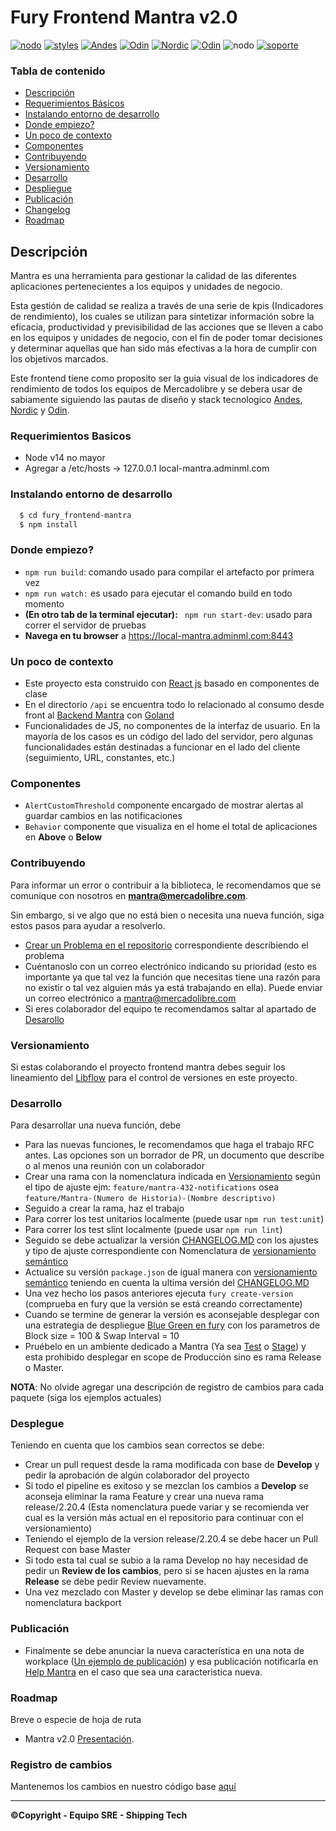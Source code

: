 # Fury Frontend Mantra v2.0
[![nodo](https://img.shields.io/badge/Fury-Client-111)](https://furydocs.io/client)
[![styles](https://img.shields.io/badge/Styles-sass-ff69b4)](https://sass-lang.com/)
[![Andes](https://img.shields.io/badge/Webkit-Andes-3483fa)](https://andes.adminml.com)
[![Odin](https://img.shields.io/badge/Navigation-Odin-42b983)](https://furydocs.io/frontend-odin/)
[![Nordic](https://img.shields.io/badge/Frontend-Nordic-fff)](https://nordic.adminml.com/)
[![Odin](https://img.shields.io/badge/Test-Jest-6b2e85)](https://furydocs.io/frontend-odin/)
![nodo](https://img.shields.io/badge/node-v14-blue)
[![soporte](https://img.shields.io/badge/Soporte-Help_Mantra%40-green.svg)](https://meli.slack.com/archives/C016GDSQAHG)

### Tabla de contenido
- [Descripción](#descripción)
- [Requerimientos Básicos](#descripción)
- [Instalando entorno de desarrollo](#Instalandoentornodedesarrollo)
- [Donde empiezo?](#Donde_empiezo?)
- [Un poco de contexto](#Un_poco_de_contexto)
- [Componentes](#Componentes)
- [Contribuyendo](#contribuyendo)
- [Versionamiento](#Versionamiento)
- [Desarrollo](#Desarrollo)
- [Despliegue](#Despliegue)
- [Publicación](#Publicación)
- [Changelog](#Changelog)
- [Roadmap](#Roadmap)

## Descripción

Mantra es una herramienta para gestionar la calidad de las diferentes aplicaciones pertenecientes a los equipos y unidades de negocio.

Esta gestión de calidad se realiza a través de una serie de kpis (Indicadores de rendimiento), los cuales se utilizan para sintetizar información sobre la eficacia, productividad y previsibilidad de las acciones que se lleven a cabo en los equipos y unidades de negocio, con el fin de poder tomar decisiones y determinar aquellas que han sido más efectivas a la hora de cumplir con los objetivos marcados.

Este frontend tiene como proposito ser la guia visual de los indicadores de rendimiento de todos los equipos de Mercadolibre y se debera usar de sabiamente siguiendo las pautas de diseño y stack tecnologico [Andes](https://andes.adminml.com), [Nordic](https://nordic.adminml.com/) y [Odin](https://furydocs.io/frontend-odin/).

### Requerimientos Basicos
  - Node v14 no mayor
  - Agregar a /etc/hosts -> 127.0.0.1 local-mantra.adminml.com

### Instalando entorno de desarrollo
```sh
  $ cd fury_frontend-mantra
  $ npm install
 ```
### Donde empiezo?
  - ```npm run build```: comando usado para compilar el artefacto por primera vez 
  - ```npm run watch:``` es usado para ejecutar el comando build en todo momento 
  - **(En otro tab de la terminal ejecutar):** ``` npm run start-dev```: usado para correr el servidor de pruebas
  - **Navega en tu browser** a https://local-mantra.adminml.com:8443

### Un poco de contexto
  - Este proyecto esta construido con [React js](https://es.reactjs.org/docs/react-component.html) basado en componentes de clase
  - En el directorio ``` /api ``` se encuentra todo lo relacionado al consumo desde front al [Backend Mantra](https://github.com/mercadolibre/fury_backend-mantra) con [Goland](https://go.dev/)
  - Funcionalidades de JS, no componentes de la interfaz de usuario. En la mayoría de los casos es un código del lado del servidor, pero algunas funcionalidades están destinadas a funcionar en el lado del cliente (seguimiento, URL, constantes, etc.)

### Componentes

* ``` AlertCustomThreshold ``` componente encargado de mostrar alertas al guardar cambios en las notificaciones
* ``` Behavior ``` componente que visualiza en el home el total de aplicaciones en **Above** o **Below**

### Contribuyendo

Para informar un error o contribuir a la biblioteca, le recomendamos que se comunique con nosotros en **mantra@mercadolibre.com**.

Sin embargo, si ve algo que no está bien o necesita una nueva función, siga estos pasos para ayudar a resolverlo.
* [Crear un Problema en el repositorio](https://github.com/mercadolibre/fury_frontend-mantra/issues/new) correspondiente describiendo el problema
* Cuéntanoslo con un correo electrónico indicando su prioridad (esto es importante ya que tal vez la función que necesitas tiene una razón para no existir o tal vez alguien más ya está trabajando en ella). Puede enviar un correo electrónico a mantra@mercadolibre.com
* Si eres colaborador del equipo te recomendamos saltar al apartado de [Desarollo](#Desarollar)

### Versionamiento

Si estas colaborando el proyecto frontend mantra debes seguir los lineamiento del [Libflow](https://furydocs.io/release-proess/4.9.0/guide/#/lang-es/workflows/04_libflow) para el control de versiones en este proyecto.

### Desarrollo

Para desarrollar una nueva función, debe

* Para las nuevas funciones, le recomendamos que haga el trabajo RFC antes. Las opciones son un borrador de PR, un documento que describe o al menos una reunión con un colaborador
* Crear una rama con la nomenclatura indicada en [Versionamiento](#versionamiento) según el tipo de ajuste ejm: `feature/mantra-432-notifications` osea `feature/Mantra-(Numero de Historia)-(Nombre descriptivo)`
* Seguido a crear la rama, haz el trabajo
* Para correr los test unitarios localmente (puede usar `npm run test:unit`)
* Para correr los test slint localmente (puede usar `npm run lint`)
* Seguido se debe actualizar la versión [CHANGELOG.MD](CHANGELOG.md) con los ajustes y tipo de ajuste correspondiente con Nomenclatura de [versionamiento semántico](https://semver.org/lang/es/)
* Actualice su versión `package.json` de igual manera con [versionamiento semántico](https://semver.org/lang/es/) teniendo en cuenta la ultima versión del [CHANGELOG.MD](CHANGELOG.md)
* Una vez hecho los pasos anteriores ejecuta `fury create-version` (comprueba en fury que la versión se está creando correctamente) 
* Cuando se termine de generar la versión es aconsejable desplegar con una estrategia de despliegue [Blue Green en fury](https://web.furycloud.io/frontend-mantra/deployments-new) con los parametros de Block size = 100 & Swap Interval = 10
* Pruébelo en un ambiente dedicado a Mantra (Ya sea [Test](https://test-mantra.adminml.com/) o [Stage](https://staging-mantra.adminml.com/)) y esta prohibido desplegar en scope de Producción sino es rama Release o Master.

**NOTA**: No olvide agregar una descripción de registro de cambios para cada paquete (siga los ejemplos actuales)

### Desplegue
Teniendo en cuenta que los cambios sean correctos se debe:

* Crear un pull request desde la rama modificada con base de **Develop** y pedir la aprobación de algún colaborador del proyecto
* Si todo el pipeline es exitoso y se mezclan los cambios a **Develop** se aconseja eliminar la rama Feature y crear una nueva rama release/2.20.4 (Esta nomenclatura puede variar y se recomienda ver cual es la versión más actual en el repositorio para continuar con el versionamiento) 
* Teniendo el ejemplo de la version release/2.20.4 se debe hacer un Pull Request con base Master
* Si todo esta tal cual se subio a la rama Develop no hay necesidad de pedir un **Review de los cambios**, pero si se hacen ajustes en la rama **Release** se debe pedir Review nuevamente.
* Una vez mezclado con Master y develop se debe eliminar las ramas con nomenclatura backport

### Publicación

* Finalmente se debe anunciar la nueva característica en una nota de workplace ([Un ejemplo de publicación](https://meli.workplace.com/notes/161486316270466/)) y esa publicación notificarla en [Help Mantra](https://meli.slack.com/archives/C016GDSQAHG) en el caso que sea una caracteristica nueva. 

### Roadmap

Breve o especie de hoja de ruta 
* Mantra v2.0 [Presentación]([https://docs.google.com/presentation/d/1R87rG1bxliJW1nlM4XRMxSdf90mg3qKMeaLDpMTxcr0/edit#slide=id.g71959900f1_0_159).

### Registro de cambios

Mantenemos los cambios en nuestro código base [aquí](CHANGELOG.md)

***
**©Copyright - Equipo SRE - Shipping Tech**
